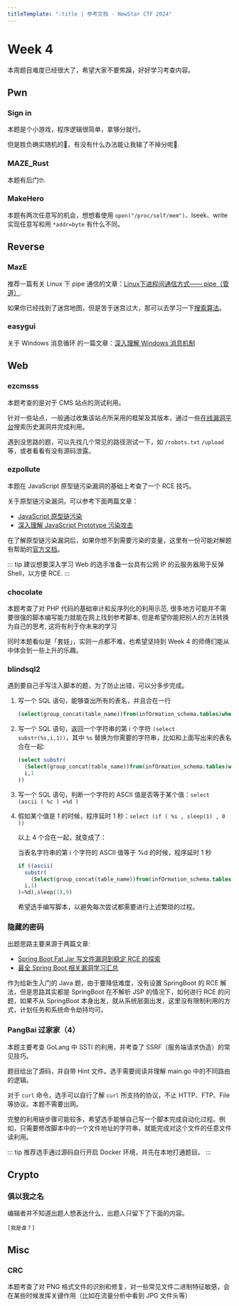 ```yaml
---
titleTemplate: ":title | 参考文档 - NewStar CTF 2024"
---
```


<script setup>
import Container from '@/components/docs/Container.vue'
</script>

# Week 4

本周题目难度已经很大了，希望大家不要焦躁，好好学习考查内容。

## Pwn

### Sign in

本题是个小游戏，程序逻辑很简单，拿够分就行。

但是胜负确实随机的🤔，有没有什么办法能让我输了不掉分呢🤔.

### MAZE_Rust

本题有后门🤓.

### MakeHero

本题有两次任意写的机会，想想看使用 `open("/proc/self/mem")`、lseek、write 实现任意写和用 `*addr=byte` 有什么不同。

## Reverse

### MazE

推荐一篇有关 Linux 下 pipe 通信的文章：[Linux下进程间通信方式—— pipe（管道）](https://www.cnblogs.com/wuyepeng/p/9747557.html).

如果你已经找到了迷宫地图，但是苦于迷宫过大，那可以去学习一下[搜索算法](https://blog.csdn.net/qq_40258761/article/details/88678093)。

### easygui

关于 Windows 消息循环 的一篇文章：[深入理解 Windows 消息机制](https://blog.csdn.net/liulianglin/article/details/14449577)

## Web

### ezcmsss

<Container type='info'>

本题考查的是对于 CMS 站点的测试利用。
</Container>

针对一些站点，一般通过收集该站点所采用的框架及其版本，通过一些[在线漏洞平台](https://avd.aliyun.com/)搜索历史漏洞并完成利用。

遇到没思路的题，可以先找几个常见的路径测试一下，如 `/robots.txt` `/upload` 等，或者看看有没有源码泄露。

### ezpollute

<Container type='info'>

本题在 JavaScript 原型链污染漏洞的基础上考查了一个 RCE 技巧。
</Container>

关于原型链污染漏洞，可以参考下面两篇文章：

- [JavaScript 原型链污染](https://www.yuque.com/cnily03/tech/js-prototype-pollution)
- [深入理解 JavaScript Prototype 污染攻击](https://www.leavesongs.com/PENETRATION/javascript-prototype-pollution-attack.html)

在了解原型链污染漏洞后，如果你想不到需要污染的变量，这里有一份可能对解题有帮助的[官方文档](https://nodejs.cn/api/cli/node_options_options.html)。

::: tip
建议想要深入学习 Web 的选手准备一台具有公网 IP 的云服务器用于反弹 Shell，以方便 RCE.
:::

### chocolate

<Container type='info'>

本题考查了对 PHP 代码的基础审计和反序列化的利用示范, 很多地方可能并不需要很强的脚本编写能力就能在网上找到参考脚本, 但是希望你能把别人的方法转换为自己的思考, 这将有利于你未来的学习
</Container>

同时本题看似是「套娃」，实则一点都不难，也希望坚持到 Week 4 的师傅们能从中体会到一些上升的乐趣。

### blindsql2

遇到要自己手写注入脚本的题，为了防止出错，可以分多步完成。

1. 写一个 SQL 语句，能够查出所有的表名，并且合在一行

   ```sql
   (select(group_concat(table_name))from(infOrmation_schema.tables)where((table_schema)like(database())))
   ```

2. 写一个 SQL 语句，返回一个字符串的第 i 个字符 `(select substr(%s,i,1))`，其中 `%s` 替换为你需要的字符串，比如和上面写出来的表名合在一起:

   ```sql
   (select substr(
     (Select(group_concat(table_name))from(infOrmation_schema.tables)where((table_schema)like(database()))),
     i,1
   ))
   ```

3. 写一个 SQL 语句，判断一个字符的 ASCII 值是否等于某个值：`select (ascii ( %c ) =%d )`

4. 假如某个值是 1 的时候，程序延时 1 秒：`select (if ( %s , sleep(1) , 0 ))`

   以上 4 个合在一起，就变成了：

   当表名字符串的第 i 个字符的 ASCII 值等于 %d 的时候，程序延时 1 秒

   ```sql
   if ((ascii(
     substr(
       (Select(group_concat(table_name))from(infOrmation_schema.tables)where((table_schema)like(database()))),
     i,1)
   )=%d),sleep(1),0)
   ```

   希望选手编写脚本，以避免每次尝试都需要进行上述繁琐的过程。

### 隐藏的密码

出题思路主要来源于两篇文章:

- [Spring Boot Fat Jar 写文件漏洞到稳定 RCE 的探索](https://forum.butian.net/share/99)
- [最全 Spring Boot 相关漏洞学习汇总](https://forum.butian.net/share/103)

作为给新生入门的 Java 题，由于要降低难度，没有设置 SpringBoot 的 RCE 解法，但是思路其实都是 SpringBoot 在不解析 JSP 的情况下，如何进行 RCE 的问题，如果不从 SpringBoot 本身出发，就从系统层面出发，这里没有限制利用的方式，计划任务和系统命令劫持均可。

### PangBai 过家家（4）

<Container type='info'>

本题主要考查 GoLang 中 SSTI 的利用，并考查了 SSRF（服务端请求伪造）的常见技巧。
</Container>

题目给出了源码，并自带 Hint 文件。选手需要阅读并理解 main.go 中的不同路由的逻辑。

对于 `curl` 命令，选手可以自行了解 `curl` 所支持的协议，不止 HTTP、FTP、File 等协议。本题不需要出网。

完整的利用链步骤可能较多，希望选手能够自己写一个脚本完成自动化过程。例如，只需要修改脚本中的一个文件地址的字符串，就能完成对这个文件的任意文件读利用。

::: tip
推荐选手通过源码自行开启 Docker 环境，并先在本地打通题目。
:::

## Crypto

### 俱以我之名

<Container type='quote'>

编辑者并不知道出题人想表达什么，出题人只留下了下面的内容。

`[我是谁？]`
</Container>

## Misc

### CRC

本题考查了对 PNG 格式文件的识别和修复，对一些常见文件二进制特征敏感，会在某些时候发挥关键作用（比如在流量分析中看到 JPG 文件头等）
